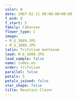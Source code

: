 ```yaml
---
color: W
date: 2007-02-11 00:00:00+00:00
f_end: 8
f_start: 5
family: Fabaceae
flower_type: C
image:
- M_G_3089.JPG
- M_G_3088.JPG
latin: Trifolium montanum
lead: M_G_3089.JPG
lead_sample: false
name: index.en
order: Trifolium
parallel: false
petals: 5
petals_joined: false
star_shape: false
title: Mountain Clover
---
```

